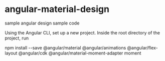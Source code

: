 # angular-material-design
sample angular design sample code


Using the Angular CLI, set up a new project. 
Inside the root directory of the project, run 

npm install --save @angular/material @angular/animations @angular/flex-layout @angular/cdk @angular/material-moment-adapter moment